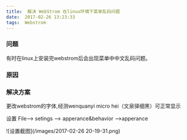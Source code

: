 ```yaml
---
title:  解决 WebStrom 在linux环境下菜单乱码问题
date:  2017-02-26 13:23:33
tags:  Webstrom
---
```


### 问题
有时在linux上安装完webstrom后会出现菜单中中文乱码问题。
      
### 原因


### 解决方案
更改webstrom的字体,经测wenquanyi micro hei（文泉驿细黑）可正常显示

设置 File--> setings --> apperance&behavior -->apperance


  ![设置截图](/images/2017-02-26 20-19-31.png)